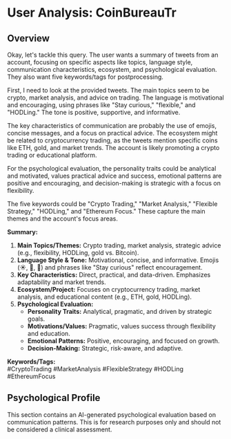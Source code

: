 # User Analysis: CoinBureauTr

## Overview

<think>
Okay, let's tackle this query. The user wants a summary of tweets from an account, focusing on specific aspects like topics, language style, communication characteristics, ecosystem, and psychological evaluation. They also want five keywords/tags for postprocessing.

First, I need to look at the provided tweets. The main topics seem to be crypto, market analysis, and advice on trading. The language is motivational and encouraging, using phrases like "Stay curious," "flexible," and "HODLing." The tone is positive, supportive, and informative.

The key characteristics of communication are probably the use of emojis, concise messages, and a focus on practical advice. The ecosystem might be related to cryptocurrency trading, as the tweets mention specific coins like ETH, gold, and market trends. The account is likely promoting a crypto trading or educational platform.

For the psychological evaluation, the personality traits could be analytical and motivated, values practical advice and success, emotional patterns are positive and encouraging, and decision-making is strategic with a focus on flexibility.

The five keywords could be "Crypto Trading," "Market Analysis," "Flexible Strategy," "HODLing," and "Ethereum Focus." These capture the main themes and the account's focus areas.
</think>

**Summary:**  
1. **Main Topics/Themes:** Crypto trading, market analysis, strategic advice (e.g., flexibility, HODLing, gold vs. Bitcoin).  
2. **Language Style & Tone:** Motivational, concise, and informative. Emojis (☀️, 🚀, 🫶) and phrases like "Stay curious" reflect encouragement.  
3. **Key Characteristics:** Direct, practical, and data-driven. Emphasizes adaptability and market trends.  
4. **Ecosystem/Project:** Focuses on cryptocurrency trading, market analysis, and educational content (e.g., ETH, gold, HODLing).  
5. **Psychological Evaluation:**  
   - **Personality Traits:** Analytical, pragmatic, and driven by strategic goals.  
   - **Motivations/Values:** Pragmatic, values success through flexibility and education.  
   - **Emotional Patterns:** Positive, encouraging, and focused on growth.  
   - **Decision-Making:** Strategic, risk-aware, and adaptive.  

**Keywords/Tags:**  
#CryptoTrading #MarketAnalysis #FlexibleStrategy #HODLing #EthereumFocus

## Psychological Profile

This section contains an AI-generated psychological evaluation based on communication patterns. This is for research purposes only and should not be considered a clinical assessment.